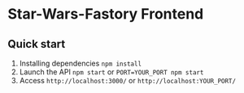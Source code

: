 # Star-Wars-Fastory Frontend

## Quick start

1. Installing dependencies `npm install`
2. Launch the API `npm start` or `PORT=YOUR_PORT npm start`
3. Access `http://localhost:3000/` or `http://localhost:YOUR_PORT/`
